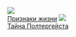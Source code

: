 ![](/books/sf_action/Сергей%20Недоруб/Признаки%20жизни.jpg)  
[Признаки жизни](/books/sf_action/Сергей%20Недоруб/Признаки%20жизни)
![](/books/sf_action/Сергей%20Недоруб/Тайна%20Полтергейста.jpg)  
[Тайна Полтергейста](/books/sf_action/Сергей%20Недоруб/Тайна%20Полтергейста)
